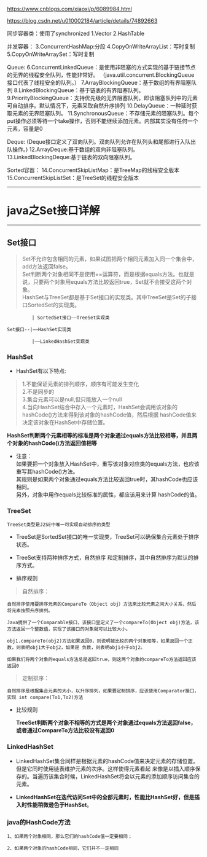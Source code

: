 https://www.cnblogs.com/xiaoxi/p/6089984.html

https://blog.csdn.net/u010002184/article/details/74892663

同步容器类：使用了synchronized
1.Vector
2.HashTable

并发容器：
3.ConcurrentHashMap:分段
4.CopyOnWriteArrayList：写时复制
5.CopyOnWriteArraySet：写时复制

Queue:
6.ConcurrentLinkedQueue：是使用非阻塞的方式实现的基于链接节点的无界的线程安全队列，性能非常好。
（java.util.concurrent.BlockingQueue 接口代表了线程安全的队列。）
7.ArrayBlockingQueue：基于数组的有界阻塞队列
8.LinkedBlockingQueue：基于链表的有界阻塞队列。
9.PriorityBlockingQueue：支持优先级的无界阻塞队列，即该阻塞队列中的元素可自动排序。默认情况下，元素采取自然升序排列
10.DelayQueue：一种延时获取元素的无界阻塞队列。
11.SynchronousQueue：不存储元素的阻塞队列。每个put操作必须等待一个take操作，否则不能继续添加元素。内部其实没有任何一个元素，容量是0

Deque:
(Deque接口定义了双向队列。双向队列允许在队列头和尾部进行入队出队操作。)
12.ArrayDeque:基于数组的双向非阻塞队列。
13.LinkedBlockingDeque:基于链表的双向阻塞队列。

Sorted容器：
14.ConcurrentSkipListMap：是TreeMap的线程安全版本
15.ConcurrentSkipListSet：是TreeSet的线程安全版本

---

# java之Set接口详解

---
## Set接口
> Set不允许包含相同的元素，如果试图把两个相同元素加入同一个集合中，add方法返回false。  
> Set判断两个对象相同不是使用==运算符，而是根据equals方法。也就是说，只要两个对象用equals方法比较返回true，Set就不会接受这两个对象。  
> HashSet与TreeSet都是基于Set接口的实现类。其中TreeSet是Set的子接口SortedSet的实现类。

			 | SortedSet接口——TreeSet实现类 
	
	Set接口--|——HashSet实现类
	
			 |——LinkedHashSet实现类

### HashSet

- HashSet有以下特点:

>1.不能保证元素的排列顺序，顺序有可能发生变化  
2.不是同步的  
3.集合元素可以是null,但只能放入一个null  
4.当向HashSet结合中存入一个元素时，HashSet会调用该对象的hashCode()方法来得到该对象的hashCode值，然后根据 hashCode值来决定该对象在HashSet中存储位置。

**HashSet判断两个元素相等的标准是两个对象通过equals方法比较相等，并且两个对象的hashCode()方法返回值相等**

- 注意：  
如果要把一个对象放入HashSet中，重写该对象对应类的equals方法，也应该重写其hashCode()方法。  
其规则是如果两个对象通过equals方法比较返回true时，其hashCode也应该相同。  
另外，对象中用作equals比较标准的属性，都应该用来计算 hashCode的值。

### TreeSet

	TreeSet类型是J2SE中唯一可实现自动排序的类型

- TreeSet是SortedSet接口的唯一实现类，TreeSet可以确保集合元素处于排序状态。

- TreeSet支持两种排序方式，自然排序 和定制排序，其中自然排序为默认的排序方式。  

- 排序规则

> 自然排序：

	自然排序使用要排序元素的CompareTo（Object obj）方法来比较元素之间大小关系，然后将元素按照升序排列。
	
	Java提供了一个Comparable接口，该接口里定义了一个compareTo(Object obj)方法，该方法返回一个整数值，实现了该接口的对象就可以比较大小。
	
	obj1.compareTo(obj2)方法如果返回0，则说明被比较的两个对象相等，如果返回一个正数，则表明obj1大于obj2，如果是 负数，则表明obj1小于obj2。
	
	如果我们将两个对象的equals方法总是返回true，则这两个对象的compareTo方法返回应该返回0

> 定制排序：

	自然排序是根据集合元素的大小，以升序排列，如果要定制排序，应该使用Comparator接口，实现 int compare(To1,To2)方法

- 比较规则  
	
	**TreeSet判断两个对象不相等的方式是两个对象通过equals方法返回false，或者通过CompareTo方法比较没有返回0**

### LinkedHashSet

- LinkedHashSet集合同样是根据元素的hashCode值来决定元素的存储位置。但是它同时使用链表维护元素的次序。这样使得元素看起 来像是以插入顺序保存的。当遍历该集合时候，LinkedHashSet将会以元素的添加顺序访问集合的元素。

- **LinkedHashSet在迭代访问Set中的全部元素时，性能比HashSet好，但是插入时性能稍微逊色于HashSet**。


### java的HashCode方法

	1、如果两个对象相同，那么它们的hashCode值一定要相同；
	
	2、如果两个对象的hashCode相同，它们并不一定相同    
